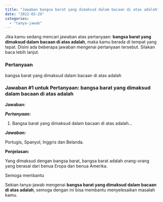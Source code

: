```yaml
---
title: "Jawaban bangsa barat yang dimaksud dalam bacaan di atas adalah​"
date: "2022-03-29"
categories: 
  - "tanya-jawab"
---
```


Jika kamu sedang mencari jawaban atas pertanyaan: **bangsa barat yang dimaksud dalam bacaan di atas adalah​**, maka kamu berada di tempat yang tepat. Disini ada beberapa jawaban mengenai pertanyaan tersebut. Silakan baca lebih lanjut.

### Pertanyaan

bangsa barat yang dimaksud dalam bacaan di atas adalah​

### Jawaban #1 untuk Pertanyaan: bangsa barat yang dimaksud dalam bacaan di atas adalah​

**Jawaban:**

**_Pertanyaan:_**

1) Bangsa barat yang dimaksud dalam bacaan di atas adalah...

**_Jawaban:_**

Portugis, Spanyol, Inggris dan Belanda.

**Penjelasan:**

Yang dimaksud dengan bangsa barat, bangsa barat adalah orang-orang yang berasal dari benua Eropa dan benua Amerika.

Semoga membantu

Sekian tanya-jawab mengenai **bangsa barat yang dimaksud dalam bacaan di atas adalah​**, semoga dengan ini bisa membantu menyelesaikan masalah kamu.
